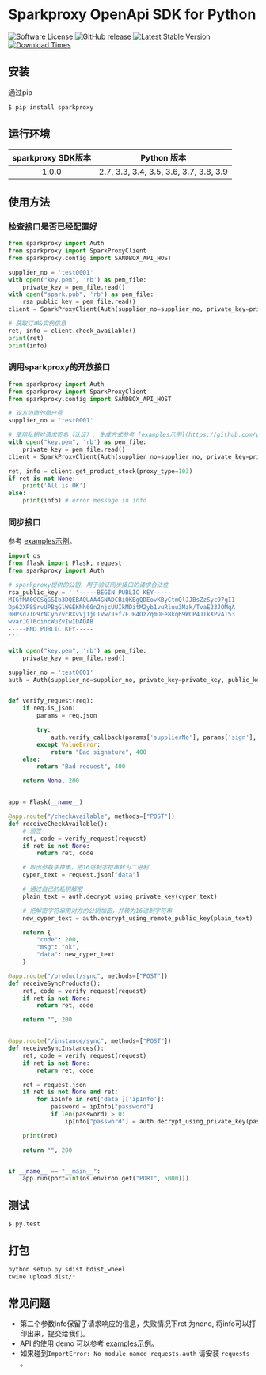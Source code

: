 # Sparkproxy OpenApi SDK for Python

[![Software License](https://img.shields.io/badge/license-MIT-brightgreen.svg)](LICENSE)
[![GitHub release](https://img.shields.io/github/v/tag/sparkpoxy/spark-sdk-python.svg?label=release)](https://github.com/yungoo/spark-sdk-python/releases)
[![Latest Stable Version](https://img.shields.io/pypi/v/sparkproxy.svg)](https://pypi.python.org/pypi/sparkproxy)
[![Download Times](https://img.shields.io/pypi/dm/sparkproxy.svg)](https://pypi.python.org/pypi/sparkproxy)

## 安装

通过pip

```bash
$ pip install sparkproxy
```

## 运行环境

| sparkproxy SDK版本 |              Python 版本               |
|:----------------:| :------------------------------------: |
|      1.0.0       | 2.7, 3.3, 3.4, 3.5, 3.6, 3.7, 3.8, 3.9 |

## 使用方法

### 检查接口是否已经配置好

```python
from sparkproxy import Auth
from sparkproxy import SparkProxyClient
from sparkproxy.config import SANDBOX_API_HOST

supplier_no = 'test0001'
with open("key.pem", 'rb') as pem_file:
    private_key = pem_file.read()
with open("spark.pub", 'rb') as pem_file:
    rsa_public_key = pem_file.read()
client = SparkProxyClient(Auth(supplier_no=supplier_no, private_key=private_key, public_key=rsa_public_key), host=SANDBOX_API_HOST)

# 获取订单&实例信息
ret, info = client.check_available()
print(ret)
print(info)
```

### 调用sparkproxy的开放接口

```python
from sparkproxy import Auth
from sparkproxy import SparkProxyClient
from sparkproxy.config import SANDBOX_API_HOST

# 双方协商的商户号
supplier_no = 'test0001'

# 使用私钥对请求签名（认证）, 生成方式参考 [examples示例](https://github.com/yungoo/spark-sdk-python/tree/master/examples/genrsa.py)。
with open("key.pem", 'rb') as pem_file:
    private_key = pem_file.read()
client = SparkProxyClient(Auth(supplier_no=supplier_no, private_key=private_key), host=SANDBOX_API_HOST)

ret, info = client.get_product_stock(proxy_type=103)
if ret is not None:
    print('All is OK')
else:
    print(info) # error message in info
```

### 同步接口

参考 [examples示例](https://github.com/yungoo/spark-sdk-python/tree/master/examples/webhooks.py)。

```python
import os
from flask import Flask, request
from sparkproxy import Auth

# sparkproxy提供的公钥，用于验证同步接口的请求合法性
rsa_public_key = '''-----BEGIN PUBLIC KEY-----
MIGfMA0GCSqGSIb3DQEBAQUAA4GNADCBiQKBgQDEovKByCtmQlJJBsZzSyc97gI1
Dp62XP8SrvUPBqGlWGEKNh60n2njcUUIkMDitM2yb1vuRluu3Mzk/TvaE23JOMqA
0HPsd7IG9rNCyn7vcRXvVj1jLTVw/J+f7FJB4OzZqmOEe8kq69WCP4JIkXPvAT53
wvarJGl6cincWuZvIwIDAQAB
-----END PUBLIC KEY-----
'''

with open("key.pem", 'rb') as pem_file:
    private_key = pem_file.read()

supplier_no = 'test0001'
auth = Auth(supplier_no=supplier_no, private_key=private_key, public_key=rsa_public_key)


def verify_request(req):
    if req.is_json:
        params = req.json

        try:
            auth.verify_callback(params['supplierNo'], params['sign'], params['timestamp'])
        except ValueError:
            return "Bad signature", 400
    else:
        return "Bad request", 400

    return None, 200


app = Flask(__name__)

@app.route("/checkAvailable", methods=["POST"])
def receiveCheckAvailable():
    # 验签
    ret, code = verify_request(request)
    if ret is not None:
        return ret, code

    # 取出参数字符串，把16进制字符串转为二进制
    cyper_text = request.json["data"]

    # 通过自己的私钥解密
    plain_text = auth.decrypt_using_private_key(cyper_text)

    # 把解密字符串用对方的公钥加密，并转为16进制字符串
    new_cyper_text = auth.encrypt_using_remote_public_key(plain_text)

    return {
        "code": 200,
        "msg": "ok",
        "data": new_cyper_text
    }

@app.route("/product/sync", methods=["POST"])
def receiveSyncProducts():
    ret, code = verify_request(request)
    if ret is not None:
        return ret, code

    return "", 200


@app.route("/instance/sync", methods=["POST"])
def receiveSyncInstances():
    ret, code = verify_request(request)
    if ret is not None:
        return ret, code

    ret = request.json
    if ret is not None and ret:
        for ipInfo in ret['data']['ipInfo']:
            password = ipInfo["password"]
            if len(password) > 0:
                ipInfo["password"] = auth.decrypt_using_private_key(password)

    print(ret)

    return "", 200


if __name__ == "__main__":
    app.run(port=int(os.environ.get("PORT", 5000)))
```


## 测试

``` bash
$ py.test
```


## 打包

```bash
python setup.py sdist bdist_wheel
twine upload dist/*
```

## 常见问题

- 第二个参数info保留了请求响应的信息，失败情况下ret 为none, 将info可以打印出来，提交给我们。
- API 的使用 demo 可以参考 [examples示例](https://github.com/yungoo/spark-sdk-python/tree/master/examples)。
- 如果碰到`ImportError: No module named requests.auth` 请安装 `requests` 。